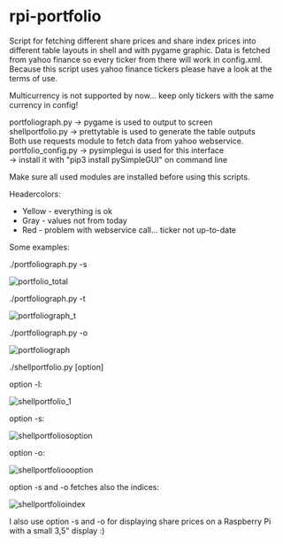 # rpi-portfolio

Script for fetching different share prices and share index prices into different table layouts in shell and with pygame graphic.
Data is fetched from yahoo finance so every ticker from there will work in config.xml.
Because this script uses yahoo finance tickers please have a look at the terms of use.

Multicurrency is not supported by now... keep only tickers with the same currency in config!

portfoliograph.py  -> pygame is used to output to screen  
shellportfolio.py -> prettytable is used to generate the table outputs  
Both use requests module to fetch data from yahoo webservice.  
portfolio_config.py -> pysimplegui is used for this interface  
  -> install it with "pip3 install pySimpleGUI" on command line

Make sure all used modules are installed before using this scripts.

Headercolors:
- Yellow - everything is ok
- Gray - values not from today
- Red - problem with webservice call... ticker not up-to-date

Some examples:

./portfoliograph.py -s

![portfolio_total](https://user-images.githubusercontent.com/80522869/120933513-cdb13b00-c6fa-11eb-804a-9d45a620dfcf.jpg)

./portfoliograph.py -t

![portfoliograph_t](https://user-images.githubusercontent.com/80522869/120079610-f6ab4d80-c0b4-11eb-9776-090a8967f78c.JPG)

./portfoliograph.py -o

![portfoliograph](https://user-images.githubusercontent.com/80522869/119879741-d4d28f00-bf2b-11eb-9af2-3db6342321f5.jpg)

./shellportfolio.py [option]

option -l:

![shellportfolio_1](https://user-images.githubusercontent.com/80522869/118538929-1b1b3780-b74f-11eb-91bb-e71be624e1e3.JPG)

option -s:

![shellportfoliosoption](https://user-images.githubusercontent.com/80522869/118376548-e1202900-b5c8-11eb-80d5-42a30d257069.jpg)

option -o:

![shellportfolioooption](https://user-images.githubusercontent.com/80522869/118376560-f432f900-b5c8-11eb-84b1-af035a64a548.jpg)

option -s and -o fetches also the indices:

![shellportfolioindex](https://user-images.githubusercontent.com/80522869/118376637-7fac8a00-b5c9-11eb-84d9-8f29f0dde1b6.jpg)

I also use option -s and -o for displaying share prices on a Raspberry Pi with a small 3,5" display :)
